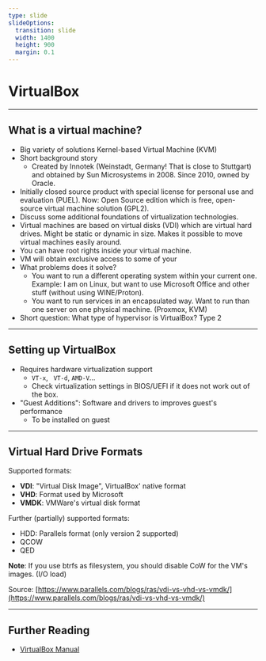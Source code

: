 ```yaml
---
type: slide
slideOptions:
  transition: slide
  width: 1400
  height: 900
  margin: 0.1
---
```


<style>
  .reveal strong {
  font-weight: bold;
    color: orange;
  }
  .reveal p {
    text-align: left;
  }
  .reveal section h1 {
    color: orange;
  }
  .reveal section h2 {
    color: orange;
  }
</style>

# VirtualBox

---

## What is a virtual machine?

- Big variety of solutions Kernel-based Virtual Machine (KVM)
- Short background story
    - Created by Innotek (Weinstadt, Germany! That is close to Stuttgart) and obtained by Sun Microsystems in 2008. Since 2010, owned by Oracle.
- Initially closed source product with special license for personal use and evaluation (PUEL). Now: Open Source edition which is free, open-source virtual machine solution (GPL2).
- Discuss some additional foundations of virtualization technologies.
- Virtual machines are based on virtual disks (VDI) which are virtual hard drives. Might be static or dynamic in size. Makes it possible to move virtual machines easily around.
- You can have root rights inside your virtual machine.
- VM will obtain exclusive access to some of your
- What problems does it solve?
    - You want to run a different operating system within your current one. Example: I am on Linux, but want to use Microsoft Office and other stuff (without using WINE/Proton).
    - You want to run services in an encapsulated way. Want to run than one server on one physical machine. (Proxmox, KVM)
- Short question: What type of hypervisor is VirtualBox? Type 2


---

## Setting up VirtualBox

- Requires hardware virtualization support
    - `VT-x`, ` VT-d`, `AMD-V`...
    - Check virtualization settings in BIOS/UEFI if it does not work out of the box.
- "Guest Additions": Software and drivers to improves guest's performance
    - To be installed on guest

---

## Virtual Hard Drive Formats

Supported formats:
- **VDI**: "Virtual Disk Image", VirtualBox' native format
- **VHD**: Format used by Microsoft
- **VMDK**: VMWare's virtual disk format

Further (partially) supported formats:
- HDD: Parallels format (only version 2 supported)
- QCOW
- QED

**Note**: If you use btrfs as filesystem, you should disable CoW for the VM's images. (I/O load)

Source: [https://www.parallels.com/blogs/ras/vdi-vs-vhd-vs-vmdk/](https://www.parallels.com/blogs/ras/vdi-vs-vhd-vs-vmdk/)

---

## Further Reading

- [VirtualBox Manual](https://www.virtualbox.org/manual/UserManual.html)